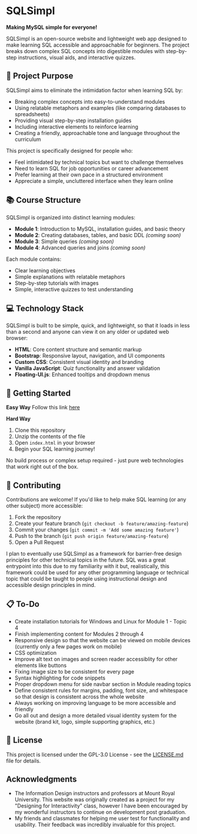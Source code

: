 # SQLSimpl

**Making MySQL simple for everyone!**

SQLSimpl is an open-source website and lightweight web app designed to make learning SQL accessible and approachable for beginners. The project breaks down complex SQL concepts into digestible modules with step-by-step instructions, visual aids, and interactive quizzes.

## 🎯 Project Purpose

SQLSimpl aims to eliminate the intimidation factor when learning SQL by:

- Breaking complex concepts into easy-to-understand modules
- Using relatable metaphors and examples (like comparing databases to spreadsheets)
- Providing visual step-by-step installation guides
- Including interactive elements to reinforce learning
- Creating a friendly, approachable tone and language throughout the curriculum

This project is specifically designed for people who:
- Feel intimidated by technical topics but want to challenge themselves
- Need to learn SQL for job opportunities or career advancement
- Prefer learning at their own pace in a structured environment
- Appreciate a simple, uncluttered interface when they learn online

## 📚 Course Structure

SQLSimpl is organized into distinct learning modules:

- **Module 1**: Introduction to MySQL, installation guides, and basic theory
- **Module 2**: Creating databases, tables, and basic DDL *(coming soon)*
- **Module 3**: Simple queries *(coming soon)*
- **Module 4**: Advanced queries and joins *(coming soon)*

Each module contains:
- Clear learning objectives
- Simple explanations with relatable metaphors
- Step-by-step tutorials with images
- Simple, interactive quizzes to test understanding

## 💻 Technology Stack

SQLSimpl is built to be simple, quick, and lightweight, so that it loads in less than a second and anyone can view it on any older or updated web browser:

- **HTML**: Core content structure and semantic markup
- **Bootstrap**: Responsive layout, navigation, and UI components
- **Custom CSS**: Consistent visual identity and branding
- **Vanilla JavaScript**: Quiz functionality and answer validation
- **Floating-UI.js**: Enhanced tooltips and dropdown menus

## 🚀 Getting Started

**Easy Way**
Follow this link [here](https://shearernas.github.io/SQLSimpl/index.htm)

**Hard Way**
1. Clone this repository
2. Unzip the contents of the file
3. Open `index.html` in your browser
4. Begin your SQL learning journey!

No build process or complex setup required - just pure web technologies that work right out of the box.

## 👥 Contributing

Contributions are welcome! If you'd like to help make SQL learning (or any other subject) more accessible:

1. Fork the repository
2. Create your feature branch (`git checkout -b feature/amazing-feature`)
3. Commit your changes (`git commit -m 'Add some amazing feature'`)
4. Push to the branch (`git push origin feature/amazing-feature`)
5. Open a Pull Request

I plan to eventually use SQLSimpl as a framework for barrier-free design principles for other technical topics in the future. 
SQL was a great entrypoint into this due to my familiarity with it but, realistically, this framework could be used for any other programming language or technical topic that could be taught to people using instructional design and accessible design principles in mind.

## 📋 To-Do

- Create installation tutorials for Windows and Linux for Module 1 - Topic 4
- Finish implementing content for Modules 2 through 4
- Responsive design so that the website can be viewed on mobile devices (currently only a few pages work on mobile)
- CSS optimization
- Improve alt text on images and screen reader accessiblity for other elements like buttons
- Fixing image size to be consistent for every page
- Syntax highlighting for code snippets
- Proper dropdown menu for side navbar section in Module reading topics
- Define consistent rules for margins, padding, font size, and whitespace so that design is consistent across the whole website 
- Always working on improving language to be more accessible and friendly
- Go all out and design a more detailed visual identity system for the website (brand kit, logo, simple supporting graphics, etc.)

## 📄 License

This project is licensed under the GPL-3.0 License - see the [LICENSE.md](LICENSE) file for details.

## Acknowledgments

- The Information Design instructors and professors at Mount Royal University. This website was originally created as a project for my "Designing for Interactivity" class, however I have been encouraged by my wonderful instructors to continue on development post graduation.
- My friends and classmates for helping me user test for functionality and usability. Their feedback was incredibly invaluable for this project.

